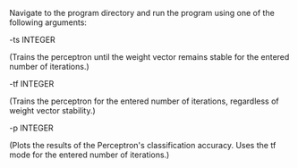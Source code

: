 Navigate to the program directory and run the program using one of the following arguments:

-ts INTEGER

(Trains the perceptron until the weight vector remains stable for the entered number of iterations.)

-tf INTEGER

(Trains the perceptron for the entered number of iterations, regardless of weight vector stability.)

-p INTEGER

(Plots the results of the Perceptron's classification accuracy. Uses the tf mode for the entered number of iterations.)

